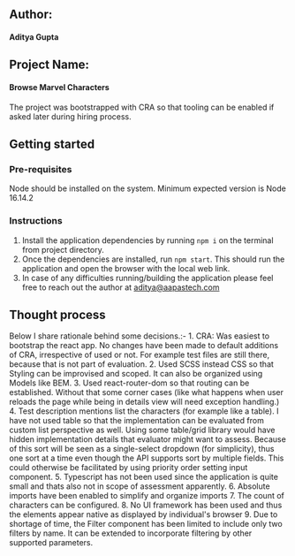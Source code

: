 ## Author: 
#### Aditya Gupta

## Project Name: 
#### Browse Marvel Characters

The project was bootstrapped with CRA so that tooling can be enabled if asked later during hiring process. 

## Getting started

### Pre-requisites
Node should be installed on the system. Minimum expected version is Node 16.14.2

### Instructions
1. Install the application dependencies by running `npm i` on the terminal from project directory. 
2. Once the dependencies are installed, run `npm start`. This should run the application and open the browser with the local web link.
3. In case of any difficulties running/building the application please feel free to reach out the author at aditya@aapastech.com

## Thought process
Below I share rationale behind some decisions.:-
    1. CRA: Was easiest to bootstrap the react app. No changes have been made to default additions of CRA, irrespective of used or not. For example test files are still there, because that is not part of evaluation.
    2. Used SCSS instead CSS so that Styling can be improvised and scoped. It can also be organized using Models like BEM.
    3. Used react-router-dom so that routing can be established. Without that some corner cases (like what happens when user reloads the page while being in details view will need exception handling.)
    4. Test description mentions list the characters (for example like a table). I have not used table so that the implementation can be evaluated from custom list perspective as well. Using some table/grid library would have hidden implementation details that evaluator might want to assess. Because of this sort will be seen as a single-select dropdown (for simplicity), thus one sort at a time even though the API supports sort by multiple fields. This could otherwise be facilitated by using priority order setting input component.
    5. Typescript has not been used since the application is quite small and thats also not in scope of assessment apparently.
    6. Absolute imports have been enabled to simplify and organize imports
    7. The count of characters can be configured.
    8. No UI framework has been used and thus the elements appear native as displayed by individual's browser
    9. Due to shortage of time, the Filter component has been limited to include only two filters by name. It can be extended to incorporate filtering by other supported parameters.
